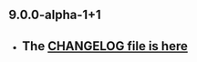 ## 9.0.0-alpha-1+1

- ## The [CHANGELOG file is here](https://tau.canardoux.xyz/doc-v9/changelog.html)

